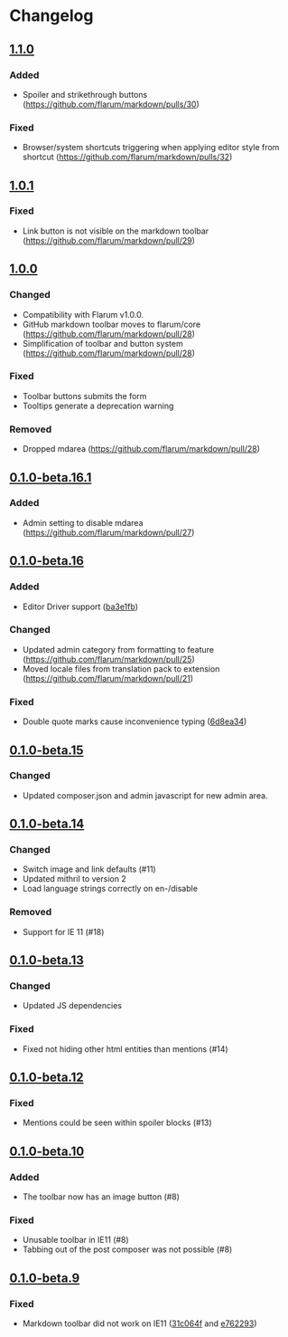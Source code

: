 # Changelog

## [1.1.0](https://github.com/flarum/markdown/compare/v1.0.1...v1.1.0)

### Added

- Spoiler and strikethrough buttons (https://github.com/flarum/markdown/pulls/30)

### Fixed

- Browser/system shortcuts triggering when applying editor style from shortcut (https://github.com/flarum/markdown/pulls/32)

## [1.0.1](https://github.com/flarum/markdown/compare/v1.0.0...v1.0.1)

### Fixed

- Link button is not visible on the markdown toolbar (https://github.com/flarum/markdown/pull/29)

## [1.0.0](https://github.com/flarum/markdown/compare/v0.1.0-beta.16.1...v1.0.0)

### Changed

- Compatibility with Flarum v1.0.0.
- GitHub markdown toolbar moves to flarum/core (https://github.com/flarum/markdown/pull/28)
- Simplification of toolbar and button system (https://github.com/flarum/markdown/pull/28)

### Fixed

- Toolbar buttons submits the form
- Tooltips generate a deprecation warning

### Removed

- Dropped mdarea (https://github.com/flarum/markdown/pull/28)

## [0.1.0-beta.16.1](https://github.com/flarum/markdown/compare/v0.1.0-beta.16...v0.1.0-beta.16.1)

### Added

- Admin setting to disable mdarea (https://github.com/flarum/markdown/pull/27)

## [0.1.0-beta.16](https://github.com/flarum/markdown/compare/v0.1.0-beta.15...v0.1.0-beta.16)

### Added

- Editor Driver support ([ba3e1fb](https://github.com/flarum/markdown/commit/ba3e1fb528ce7e85bde27753f6c1cce3b03fe9d3))

### Changed

- Updated admin category from formatting to feature (https://github.com/flarum/markdown/pull/25)
- Moved locale files from translation pack to extension (https://github.com/flarum/markdown/pull/21)

### Fixed

- Double quote marks cause inconvenience typing ([6d8ea34](https://github.com/flarum/markdown/commit/6d8ea342061fdd2ab267cee93b9f5ade69149123))

## [0.1.0-beta.15](https://github.com/flarum/markdown/compare/v0.1.0-beta.14...v0.1.0-beta.15)

### Changed

- Updated composer.json and admin javascript for new admin area.

## [0.1.0-beta.14](https://github.com/flarum/markdown/compare/v0.1.0-beta.13...v0.1.0-beta.14)

### Changed

- Switch image and link defaults (#11)
- Updated mithril to version 2
- Load language strings correctly on en-/disable

### Removed

- Support for IE 11 (#18)

## [0.1.0-beta.13](https://github.com/flarum/markdown/compare/v0.1.0-beta.12...v0.1.0-beta.13)

### Changed

- Updated JS dependencies

### Fixed

- Fixed not hiding other html entities than mentions (#14)

## [0.1.0-beta.12](https://github.com/flarum/markdown/compare/v0.1.0-beta.10...v0.1.0-beta.12)

### Fixed

- Mentions could be seen within spoiler blocks (#13)

## [0.1.0-beta.10](https://github.com/flarum/markdown/compare/v0.1.0-beta.9...v0.1.0-beta.10)

### Added

- The toolbar now has an image button (#8)

### Fixed

- Unusable toolbar in IE11 (#8)
- Tabbing out of the post composer was not possible (#8)

## [0.1.0-beta.9](https://github.com/flarum/markdown/compare/v0.1.0-beta.8...v0.1.0-beta.9)

### Fixed

- Markdown toolbar did not work on IE11 ([31c064f](https://github.com/flarum/markdown/commit/31c064f0c6c945083bc0ebc50cb3e44a676f40e2) and [e762293](https://github.com/flarum/markdown/commit/e7622938b1422e89a50feeb52c9c9ef7b38db95a))
